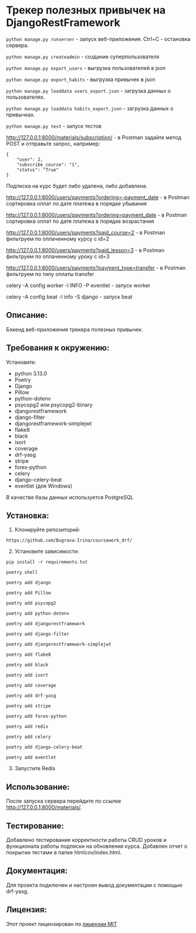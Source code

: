 # Трекер полезных привычек на DjangoRestFramework
```python manage.py runserver``` - запуск веб-приложения. Ctrl+C - остановка сервера.

```python manage.py createadmin``` - создание суперпользователя

```python manage.py export_users``` - выгрузка пользователей в json

```python manage.py export_habits``` - выгрузка привычек в json

```python manage.py loaddata users_export.json``` - загрузка данных о пользователях.

```python manage.py loaddata habits_export.json``` - загрузка данных о привычках.

```python manage.py test``` - запуск тестов

http://127.0.0.1:8000/materials/subscription/ - в Postman задайте метод POST и отправьте
запрос, например:
```
{
    "user": 2,
    "subscribe_course": "1",
    "status": "True"
}
```
Подписка на курс будет либо удалена, либо добавлена.

http://127.0.0.1:8000/users/payments?ordering=-payment_date - в Postman сортировка оплат
по дате платежа в порядке убывания

http://127.0.0.1:8000/users/payments?ordering=payment_date - в Postman сортировка оплат
по дате платежа в порядке возрастания

http://127.0.0.1:8000/users/payments?paid_course=2 - в Postman фильтруем по оплаченному
курсу с id=2

http://127.0.0.1:8000/users/payments?paid_lesson=3 - в Postman фильтруем по оплаченному
уроку с id=3

http://127.0.0.1:8000/users/payments?payment_type=transfer - в Postman фильтруем по типу
оплаты transfer

celery -A config worker -l INFO -P eventlet - запуск worker

celery -A config beat -l info -S django - запуск beat

## Описание:

Бэкенд веб-приложения трекера полезных привычек.


## Требования к окружению:

Установите:
 - python 3.13.0
 - Poetry
 - Django
 - Pillow
 - python-dotenv
 - psycopg2 или psycopg2-binary
 - djangorestframework
 - django-filter
 - djangorestframework-simplejwt
 - flake8
 - black
 - isort
 - coverage
 - drf-yasg
 - stripe
 - forex-python
 - celery
 - django-celery-beat
 - eventlet (для Windows)

В качестве базы данных используется PostgreSQL

## Установка:

1. Клонируйте репозиторий:
```
https://github.com/Bugrova-Irina/coursework_drf/
```
2. Установите зависимости:
```
pip install -r requirements.txt
```
```
poetry shell
```
```
poetry add django
```
```
poetry add Pillow
```
```
poetry add psycopg2
```
```
poetry add python-dotenv
```
```
poetry add djangorestframework
```
```
poetry add django-filter
```
```
poetry add djangorestframework-simplejwt
```
```
poetry add flake8
```
```
poetry add black
```
```
poetry add isort
```
```
poetry add coverage
```
```
poetry add drf-yasg
```
```
poetry add stripe
```
```
poetry add forex-python
```
```
poetry add redis
```
```
poetry add celery
```
```
poetry add django-celery-beat
```
```
poetry add eventlet
```
3. Запустите Redis

## Использование:

После запуска сервера перейдите по ссылке http://127.0.0.1:8000/materials/.

## Тестирование:

Добавлено тестирование корректности работы CRUD уроков и функционала работы подписки
на обновления курса. Добавлен отчет о покрытии тестами в папке htmlcov/index.html.

## Документация:

Для проекта подключен и настроен вывод документации с помощью drf-yasg.

## Лицензия:

Этот проект лицензирован по [лицензии MIT](LICENSE)